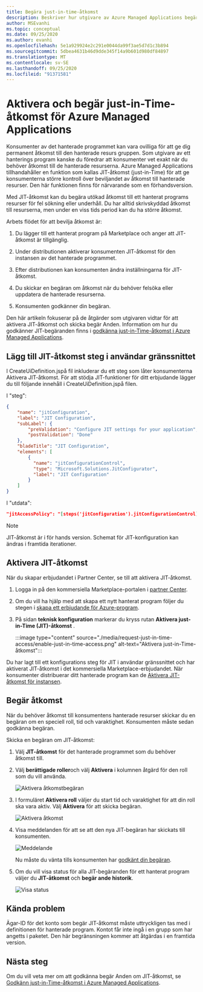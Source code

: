 ```yaml
---
title: Begära just-in-time-åtkomst
description: Beskriver hur utgivare av Azure Managed Applications begär just-in-Time-åtkomst till ett hanterat program.
author: MSEvanhi
ms.topic: conceptual
ms.date: 09/25/2020
ms.author: evanhi
ms.openlocfilehash: 5e1a929924e2c291e0044da99f3ae5d7d1c3b894
ms.sourcegitcommit: 5dbea4631b46d9dde345f14a9b601d980df84897
ms.translationtype: MT
ms.contentlocale: sv-SE
ms.lasthandoff: 09/25/2020
ms.locfileid: "91371581"
---
```

# <a name="enable-and-request-just-in-time-access-for-azure-managed-applications"></a>Aktivera och begär just-in-Time-åtkomst för Azure Managed Applications

Konsumenter av det hanterade programmet kan vara ovilliga för att ge dig permanent åtkomst till den hanterade resurs gruppen. Som utgivare av ett hanterings program kanske du föredrar att konsumenter vet exakt när du behöver åtkomst till de hanterade resurserna. Azure Managed Applications tillhandahåller en funktion som kallas JIT-åtkomst (just-in-Time) för att ge konsumenterna större kontroll över beviljandet av åtkomst till hanterade resurser. Den här funktionen finns för närvarande som en förhandsversion.

Med JIT-åtkomst kan du begära utökad åtkomst till ett hanterat programs resurser för fel sökning eller underhåll. Du har alltid skrivskyddad åtkomst till resurserna, men under en viss tids period kan du ha större åtkomst.

Arbets flödet för att bevilja åtkomst är:

1. Du lägger till ett hanterat program på Marketplace och anger att JIT-åtkomst är tillgänglig.

1. Under distributionen aktiverar konsumenten JIT-åtkomst för den instansen av det hanterade programmet.

1. Efter distributionen kan konsumenten ändra inställningarna för JIT-åtkomst.

1. Du skickar en begäran om åtkomst när du behöver felsöka eller uppdatera de hanterade resurserna.

1. Konsumenten godkänner din begäran.

Den här artikeln fokuserar på de åtgärder som utgivaren vidtar för att aktivera JIT-åtkomst och skicka begär Anden. Information om hur du godkänner JIT-begäranden finns i [godkänna just-in-Time-åtkomst i Azure Managed Applications](approve-just-in-time-access.md).

## <a name="add-jit-access-step-to-ui"></a>Lägg till JIT-åtkomst steg i användar gränssnittet

I CreateUiDefinition.jspå fil inkluderar du ett steg som låter konsumenterna Aktivera JIT-åtkomst. För att stödja JIT-funktioner för ditt erbjudande lägger du till följande innehåll i CreateUiDefinition.jspå filen.

I "steg":

```json
{
    "name": "jitConfiguration",
    "label": "JIT Configuration",
    "subLabel": {
        "preValidation": "Configure JIT settings for your application",
        "postValidation": "Done"
    },
    "bladeTitle": "JIT Configuration",
    "elements": [
        {
          "name": "jitConfigurationControl",
          "type": "Microsoft.Solutions.JitConfigurator",
          "label": "JIT Configuration"
        }
    ]
}
```

I "utdata":

```json
"jitAccessPolicy": "[steps('jitConfiguration').jitConfigurationControl]"
```

> [!NOTE]
> JIT-åtkomst är i för hands version. Schemat för JIT-konfiguration kan ändras i framtida iterationer.

## <a name="enable-jit-access"></a>Aktivera JIT-åtkomst

När du skapar erbjudandet i Partner Center, se till att aktivera JIT-åtkomst.

1. Logga in på den kommersiella Marketplace-portalen i [partner Center](https://partner.microsoft.com/dashboard/commercial-marketplace/overview).

1. Om du vill ha hjälp med att skapa ett nytt hanterat program följer du stegen i [skapa ett erbjudande för Azure-program](../../marketplace/partner-center-portal/create-new-azure-apps-offer.md).

1. På sidan **teknisk konfiguration** markerar du kryss rutan **Aktivera just-in-Time (JIT)-åtkomst** .

   :::image type="content" source="./media/request-just-in-time-access/enable-just-in-time-access.png" alt-text="Aktivera just-in-Time-åtkomst":::

Du har lagt till ett konfigurations steg för JIT i användar gränssnittet och har aktiverat JIT-åtkomst i det kommersiella Marketplace-erbjudandet. När konsumenter distribuerar ditt hanterade program kan de [Aktivera JIT-åtkomst för instansen](approve-just-in-time-access.md#enable-during-deployment).

## <a name="request-access"></a>Begär åtkomst

När du behöver åtkomst till konsumentens hanterade resurser skickar du en begäran om en speciell roll, tid och varaktighet. Konsumenten måste sedan godkänna begäran.

Skicka en begäran om JIT-åtkomst:

1. Välj **JIT-åtkomst** för det hanterade programmet som du behöver åtkomst till.

1. Välj **berättigade roller**och välj **Aktivera** i kolumnen åtgärd för den roll som du vill använda.

   ![Aktivera åtkomstbegäran](./media/request-just-in-time-access/send-request.png)

1. I formuläret **Aktivera roll** väljer du start tid och varaktighet för att din roll ska vara aktiv. Välj **Aktivera** för att skicka begäran.

   ![Aktivera åtkomst](./media/request-just-in-time-access/activate-access.png) 

1. Visa meddelanden för att se att den nya JIT-begäran har skickats till konsumenten.

   ![Meddelande](./media/request-just-in-time-access/in-progress.png)

   Nu måste du vänta tills konsumenten har [godkänt din begäran](approve-just-in-time-access.md#approve-requests).

1. Om du vill visa status för alla JIT-begäranden för ett hanterat program väljer du **JIT-åtkomst** och **begär ande historik**.

   ![Visa status](./media/request-just-in-time-access/view-status.png)

## <a name="known-issues"></a>Kända problem

Ägar-ID för det konto som begär JIT-åtkomst måste uttryckligen tas med i definitionen för hanterade program. Kontot får inte ingå i en grupp som har angetts i paketet. Den här begränsningen kommer att åtgärdas i en framtida version.

## <a name="next-steps"></a>Nästa steg

Om du vill veta mer om att godkänna begär Anden om JIT-åtkomst, se [Godkänn just-in-Time-åtkomst i Azure Managed Applications](approve-just-in-time-access.md).
